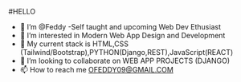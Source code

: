 #HELLO
- 👋 I’m @Feddy -Self taught and upcoming Web Dev Ethusiast
- 👀 I’m interested in Modern Web App Design and Development
- 🌱 My current stack is HTML,CSS (Tailwind/Bootstrap),PYTHON(Django,REST),JavaScript(REACT)
- 💞️ I’m looking to collaborate on WEB APP PROJECTS (DJANGO)
- 📫 How to reach me OFEDDY09@GMAIL.COM

<!---
ofeddy/ofeddy is a ✨ special ✨ repository because its `README.md` (this file) appears on your GitHub profile.
You can click the Preview link to take a look at your changes.
--->
